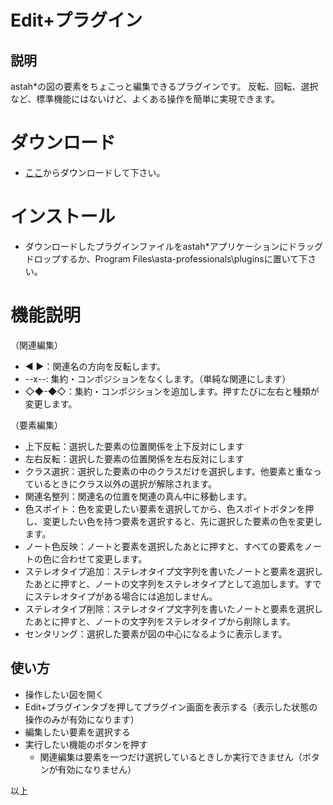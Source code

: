 # Edit+プラグイン

## 説明
astah*の図の要素をちょこっと編集できるプラグインです。
反転、回転、選択など、標準機能にはないけど、よくある操作を簡単に実現できます。

# ダウンロード
- [ここ](https://github.com/snytng/editplus/raw/master/target/editplus-0.1.1.jar)からダウンロードして下さい。

# インストール
- ダウンロードしたプラグインファイルをastah*アプリケーションにドラッグドロップするか、Program Files\asta-professionals\pluginsに置いて下さい。

# 機能説明
（関連編集）
- ◀ ▶：関連名の方向を反転します。
- --x--: 集約・コンポジションをなくします。（単純な関連にします）
- ◇◆-◆◇：集約・コンポジションを追加します。押すたびに左右と種類が変更します。

（要素編集）
- 上下反転：選択した要素の位置関係を上下反対にします
- 左右反転：選択した要素の位置関係を左右反対にします
- クラス選択：選択した要素の中のクラスだけを選択します。他要素と重なっているときにクラス以外の選択が解除されます。
- 関連名整列：関連名の位置を関連の真ん中に移動します。
- 色スポイト：色を変更したい要素を選択してから、色スポイトボタンを押し、変更したい色を持つ要素を選択すると、先に選択した要素の色を変更します。
- ノート色反映：ノートと要素を選択したあとに押すと、すべての要素をノートの色に合わせて変更します。
- ステレオタイプ追加：ステレオタイプ文字列を書いたノートと要素を選択したあとに押すと、ノートの文字列をステレオタイプとして追加します。すでにステレオタイプがある場合には追加しません。
- ステレオタイプ削除：ステレオタイプ文字列を書いたノートと要素を選択したあとに押すと、ノートの文字列をステレオタイプから削除します。
- センタリング：選択した要素が図の中心になるように表示します。

## 使い方
- 操作したい図を開く
- Edit+プラグインタブを押してプラグイン画面を表示する（表示した状態の操作のみが有効になります）
- 編集したい要素を選択する
- 実行したい機能のボタンを押す
    - 関連編集は要素を一つだけ選択しているときしか実行できません（ボタンが有効になりません）

以上
